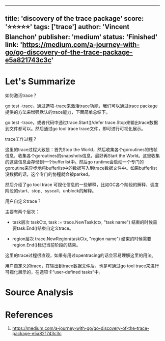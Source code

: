 
---
title: 'discovery of the trace package'
score: '⭐️⭐️⭐️⭐️⭐️'
tags: ['trace']
author: 'Vincent Blanchon'
publisher: 'medium'
status: 'Finished'
link: 'https://medium.com/a-journey-with-go/go-discovery-of-the-trace-package-e5a821743c3c'
---

# Let's Summarize

如何激活trace？

go test -trace，通过选项-trace来激活trace功能，我们可以通过trace package提供的方法来增强默认的trace能力，下面简单总结下。

go test -trace，或者代码中通过trace.Start()/defer trace.Stop来输出trace数据到文件都可以。然后通过go tool trace trace文件，即可进行可视化展示。

trace工作过程？

这里的trace过程大致是：首先Stop the World，然后收集各个goroutines的栈帧信息，收集各个goroutines的snapshots信息，最好再Start the World。这里收集的这些信息会存储到一个bufferlist中。然后go runtime会启动一个专门的goroutine来异步地将bufferlist中的数据写入到trace数据文件中。如果bufferlist没数据的话，这个专门的协程就会被parked。

然后介绍了go tool trace 可视化信息的一些解释，比如GC各个阶段的解释、调度阶段的start、stop、syscall、unblock的解释。

用户自定义trace？

主要有两个层次：

- task层次
taskCtx, task := trace.NewTask(ctx, "task name")
结束的时候需要task.End()结束自定义trace。

- region层次
trace.NewRegion(taskCtx, "region name")
结束的时候需要region.End()标记当前阶段的结束。

这里的trace过程很直观，如果有用过opentracing的话会容易理解这里的用法。

用户自定义的trace，在输出到trace数据文件后，也是可通过go tool trace来进行可视化展示的，在选项卡“user-defined tasks”中。

# Source Analysis



# References
1. https://medium.com/a-journey-with-go/go-discovery-of-the-trace-package-e5a821743c3c
